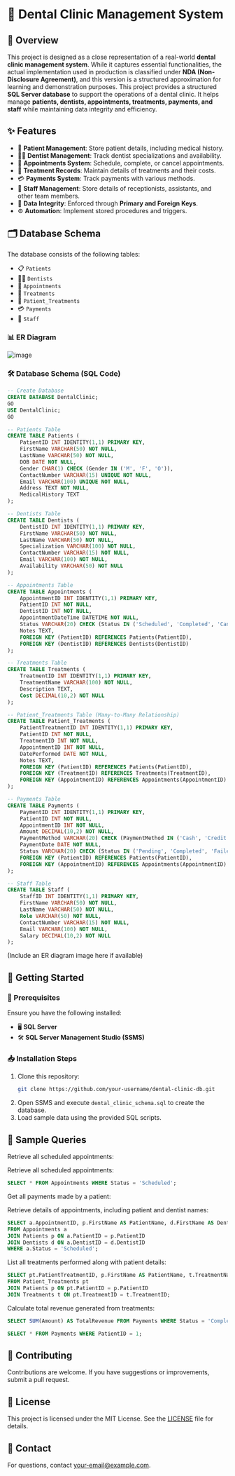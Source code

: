 # 🦷 Dental Clinic Management System

## 📌 Overview

This project is designed as a close representation of a real-world **dental clinic management system**. While it captures essential functionalities, the actual implementation used in production is classified under **NDA (Non-Disclosure Agreement)**, and this version is a structured approximation for learning and demonstration purposes.
This project provides a structured **SQL Server database** to support the operations of a dental clinic. It helps manage **patients, dentists, appointments, treatments, payments, and staff** while maintaining data integrity and efficiency.

## ✨ Features

- 🏥 **Patient Management**: Store patient details, including medical history.
- 👨‍⚕️ **Dentist Management**: Track dentist specializations and availability.
- 📅 **Appointments System**: Schedule, complete, or cancel appointments.
- 💉 **Treatment Records**: Maintain details of treatments and their costs.
- 💳 **Payments System**: Track payments with various methods.
- 🏢 **Staff Management**: Store details of receptionists, assistants, and other team members.
- 🔐 **Data Integrity**: Enforced through **Primary and Foreign Keys**.
- ⚙️ **Automation**: Implement stored procedures and triggers.

## 🗂 Database Schema

The database consists of the following tables:

- 📋 `Patients`
- 👨‍⚕️ `Dentists`
- 📅 `Appointments`
- 💉 `Treatments`
- 🔗 `Patient_Treatments`
- 💳 `Payments`
- 🏢 `Staff`

### 📊 ER Diagram
![image](https://github.com/user-attachments/assets/e0071da5-7f8d-4f5e-bd16-45de7785e258)

### 🛠 Database Schema (SQL Code)
```sql
-- Create Database
CREATE DATABASE DentalClinic;
GO
USE DentalClinic;
GO

-- Patients Table
CREATE TABLE Patients (
    PatientID INT IDENTITY(1,1) PRIMARY KEY,
    FirstName VARCHAR(50) NOT NULL,
    LastName VARCHAR(50) NOT NULL,
    DOB DATE NOT NULL,
    Gender CHAR(1) CHECK (Gender IN ('M', 'F', 'O')),
    ContactNumber VARCHAR(15) UNIQUE NOT NULL,
    Email VARCHAR(100) UNIQUE NOT NULL,
    Address TEXT NOT NULL,
    MedicalHistory TEXT
);

-- Dentists Table
CREATE TABLE Dentists (
    DentistID INT IDENTITY(1,1) PRIMARY KEY,
    FirstName VARCHAR(50) NOT NULL,
    LastName VARCHAR(50) NOT NULL,
    Specialization VARCHAR(100) NOT NULL,
    ContactNumber VARCHAR(15) NOT NULL,
    Email VARCHAR(100) NOT NULL,
    Availability VARCHAR(50) NOT NULL
);

-- Appointments Table
CREATE TABLE Appointments (
    AppointmentID INT IDENTITY(1,1) PRIMARY KEY,
    PatientID INT NOT NULL,
    DentistID INT NOT NULL,
    AppointmentDateTime DATETIME NOT NULL,
    Status VARCHAR(20) CHECK (Status IN ('Scheduled', 'Completed', 'Cancelled')) NOT NULL,
    Notes TEXT,
    FOREIGN KEY (PatientID) REFERENCES Patients(PatientID),
    FOREIGN KEY (DentistID) REFERENCES Dentists(DentistID)
);

-- Treatments Table
CREATE TABLE Treatments (
    TreatmentID INT IDENTITY(1,1) PRIMARY KEY,
    TreatmentName VARCHAR(100) NOT NULL,
    Description TEXT,
    Cost DECIMAL(10,2) NOT NULL
);

-- Patient_Treatments Table (Many-to-Many Relationship)
CREATE TABLE Patient_Treatments (
    PatientTreatmentID INT IDENTITY(1,1) PRIMARY KEY,
    PatientID INT NOT NULL,
    TreatmentID INT NOT NULL,
    AppointmentID INT NOT NULL,
    DatePerformed DATE NOT NULL,
    Notes TEXT,
    FOREIGN KEY (PatientID) REFERENCES Patients(PatientID),
    FOREIGN KEY (TreatmentID) REFERENCES Treatments(TreatmentID),
    FOREIGN KEY (AppointmentID) REFERENCES Appointments(AppointmentID)
);

-- Payments Table
CREATE TABLE Payments (
    PaymentID INT IDENTITY(1,1) PRIMARY KEY,
    PatientID INT NOT NULL,
    AppointmentID INT NOT NULL,
    Amount DECIMAL(10,2) NOT NULL,
    PaymentMethod VARCHAR(20) CHECK (PaymentMethod IN ('Cash', 'Credit Card', 'Insurance')) NOT NULL,
    PaymentDate DATE NOT NULL,
    Status VARCHAR(20) CHECK (Status IN ('Pending', 'Completed', 'Failed')) NOT NULL,
    FOREIGN KEY (PatientID) REFERENCES Patients(PatientID),
    FOREIGN KEY (AppointmentID) REFERENCES Appointments(AppointmentID)
);

-- Staff Table
CREATE TABLE Staff (
    StaffID INT IDENTITY(1,1) PRIMARY KEY,
    FirstName VARCHAR(50) NOT NULL,
    LastName VARCHAR(50) NOT NULL,
    Role VARCHAR(50) NOT NULL,
    ContactNumber VARCHAR(15) NOT NULL,
    Email VARCHAR(100) NOT NULL,
    Salary DECIMAL(10,2) NOT NULL
);
```

(Include an ER diagram image here if available)

## 🚀 Getting Started

### 🔧 Prerequisites

Ensure you have the following installed:

- 🖥 **SQL Server**
- 🛠 **SQL Server Management Studio (SSMS)**

### 📥 Installation Steps

1. Clone this repository:
   ```sh
   git clone https://github.com/your-username/dental-clinic-db.git
   ```
2. Open SSMS and execute `dental_clinic_schema.sql` to create the database.
3. Load sample data using the provided SQL scripts.

## 📝 Sample Queries

Retrieve all scheduled appointments:

Retrieve all scheduled appointments:

```sql
SELECT * FROM Appointments WHERE Status = 'Scheduled';
```

Get all payments made by a patient:

Retrieve details of appointments, including patient and dentist names:
```sql
SELECT a.AppointmentID, p.FirstName AS PatientName, d.FirstName AS DentistName, a.AppointmentDateTime, a.Status
FROM Appointments a
JOIN Patients p ON a.PatientID = p.PatientID
JOIN Dentists d ON a.DentistID = d.DentistID
WHERE a.Status = 'Scheduled';
```

List all treatments performed along with patient details:
```sql
SELECT pt.PatientTreatmentID, p.FirstName AS PatientName, t.TreatmentName, pt.DatePerformed
FROM Patient_Treatments pt
JOIN Patients p ON pt.PatientID = p.PatientID
JOIN Treatments t ON pt.TreatmentID = t.TreatmentID;
```

Calculate total revenue generated from treatments:
```sql
SELECT SUM(Amount) AS TotalRevenue FROM Payments WHERE Status = 'Completed';
```

```sql
SELECT * FROM Payments WHERE PatientID = 1;
```

## 🤝 Contributing

Contributions are welcome. If you have suggestions or improvements, submit a pull request.

## 📜 License

This project is licensed under the MIT License. See the [LICENSE](LICENSE) file for details.

## 📧 Contact

For questions, contact [your-email@example.com](amrr.salem@gmail.com).

